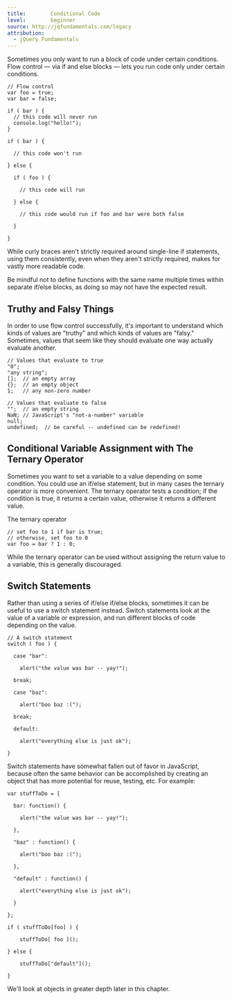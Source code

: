 ```yaml
---
title:        Conditional Code
level:        beginner
source: http://jqfundamentals.com/legacy
attribution: 
  - jQuery Fundamentals
---
```

Sometimes you only want to run a block of code under certain conditions. Flow control — via if and else blocks — lets you run code only under certain conditions.

```
// Flow control
var foo = true;
var bar = false;

if ( bar ) {
  // this code will never run
  console.log("hello!");
}

if ( bar ) {

  // this code won't run

} else {

  if ( foo ) {

    // this code will run

  } else {

    // this code would run if foo and bar were both false

  }

}
```

<div class="note">
While curly braces aren't strictly required around single-line if statements,
using them consistently, even when they aren't strictly required, makes for
vastly more readable code.

Be mindful not to define functions with the same name multiple times within
separate if/else blocks, as doing so may not have the expected result.
</div>

## Truthy and Falsy Things

In order to use flow control successfully, it's important to understand which
kinds of values are "truthy" and which kinds of values are "falsy." Sometimes,
values that seem like they should evaluate one way actually evaluate another.

```
// Values that evaluate to true
"0";
"any string";
[];  // an empty array
{};  // an empty object
1;   // any non-zero number
```

```
// Values that evaluate to false
"";  // an empty string
NaN; // JavaScript's "not-a-number" variable
null;
undefined;  // be careful -- undefined can be redefined!
```

## Conditional Variable Assignment with The Ternary Operator

Sometimes you want to set a variable to a value depending on some condition.
You could use an if/else statement, but in many cases the ternary operator is
more convenient. The ternary operator tests a condition; if the
condition is true, it returns a certain value, otherwise it returns a different
value.

The ternary operator
```
// set foo to 1 if bar is true;
// otherwise, set foo to 0
var foo = bar ? 1 : 0;
```

While the ternary operator can be used without assigning the return value to a
variable, this is generally discouraged.

## Switch Statements

Rather than using a series of if/else if/else blocks, sometimes it can be
useful to use a switch statement instead. Switch statements look
at the value of a variable or expression, and run different blocks of code
depending on the value.

```
// A switch statement
switch ( foo ) {

  case "bar":

    alert("the value was bar -- yay!");

  break;

  case "baz":

    alert("boo baz :(");

  break;

  default:

    alert("everything else is just ok");

}
```

Switch statements have somewhat fallen out of favor in JavaScript, because
often the same behavior can be accomplished by creating an object that has more
potential for reuse, testing, etc. For example:

```
var stuffToDo = {

  bar: function() {

    alert("the value was bar -- yay!");

  },

  "baz" : function() {

    alert("boo baz :(");

  },

  "default" : function() {

    alert("everything else is just ok");

  }

};

if ( stuffToDo[foo] ) {

    stuffToDo[ foo ]();

} else {

    stuffToDo["default"]();

}
```

We'll look at objects in greater depth later in this chapter.
